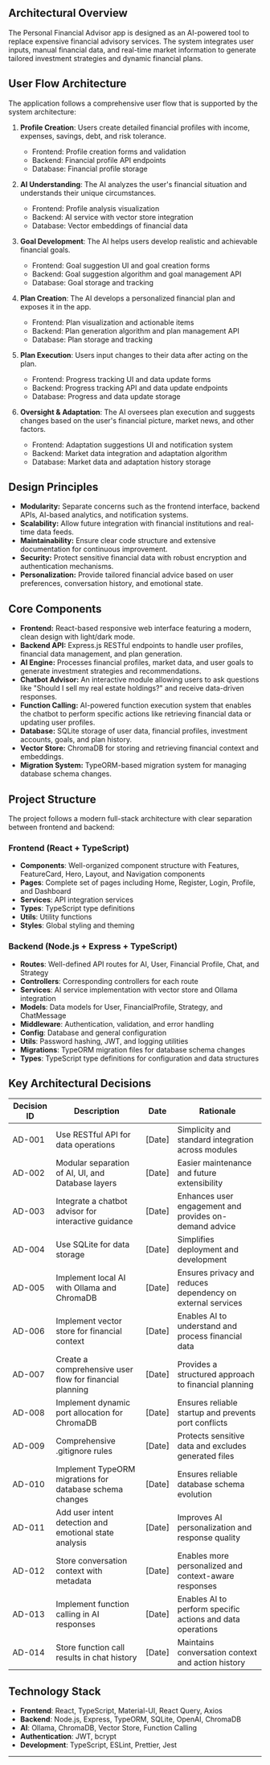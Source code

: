 ## Architectural Overview
The Personal Financial Advisor app is designed as an AI-powered tool to replace expensive financial advisory services. The system integrates user inputs, manual financial data, and real-time market information to generate tailored investment strategies and dynamic financial plans.

## User Flow Architecture
The application follows a comprehensive user flow that is supported by the system architecture:

1. **Profile Creation**: Users create detailed financial profiles with income, expenses, savings, debt, and risk tolerance.
   - Frontend: Profile creation forms and validation
   - Backend: Financial profile API endpoints
   - Database: Financial profile storage

2. **AI Understanding**: The AI analyzes the user's financial situation and understands their unique circumstances.
   - Frontend: Profile analysis visualization
   - Backend: AI service with vector store integration
   - Database: Vector embeddings of financial data

3. **Goal Development**: The AI helps users develop realistic and achievable financial goals.
   - Frontend: Goal suggestion UI and goal creation forms
   - Backend: Goal suggestion algorithm and goal management API
   - Database: Goal storage and tracking

4. **Plan Creation**: The AI develops a personalized financial plan and exposes it in the app.
   - Frontend: Plan visualization and actionable items
   - Backend: Plan generation algorithm and plan management API
   - Database: Plan storage and tracking

5. **Plan Execution**: Users input changes to their data after acting on the plan.
   - Frontend: Progress tracking UI and data update forms
   - Backend: Progress tracking API and data update endpoints
   - Database: Progress and data update storage

6. **Oversight & Adaptation**: The AI oversees plan execution and suggests changes based on the user's financial picture, market news, and other factors.
   - Frontend: Adaptation suggestions UI and notification system
   - Backend: Market data integration and adaptation algorithm
   - Database: Market data and adaptation history storage

## Design Principles
- **Modularity:** Separate concerns such as the frontend interface, backend APIs, AI-based analytics, and notification systems.
- **Scalability:** Allow future integration with financial institutions and real-time data feeds.
- **Maintainability:** Ensure clear code structure and extensive documentation for continuous improvement.
- **Security:** Protect sensitive financial data with robust encryption and authentication mechanisms.
- **Personalization:** Provide tailored financial advice based on user preferences, conversation history, and emotional state.

## Core Components
- **Frontend:** React-based responsive web interface featuring a modern, clean design with light/dark mode.
- **Backend API:** Express.js RESTful endpoints to handle user profiles, financial data management, and plan generation.
- **AI Engine:** Processes financial profiles, market data, and user goals to generate investment strategies and recommendations.
- **Chatbot Advisor:** An interactive module allowing users to ask questions like "Should I sell my real estate holdings?" and receive data-driven responses.
- **Function Calling:** AI-powered function execution system that enables the chatbot to perform specific actions like retrieving financial data or updating user profiles.
- **Database:** SQLite storage of user data, financial profiles, investment accounts, goals, and plan history.
- **Vector Store:** ChromaDB for storing and retrieving financial context and embeddings.
- **Migration System:** TypeORM-based migration system for managing database schema changes.

## Project Structure
The project follows a modern full-stack architecture with clear separation between frontend and backend:

### Frontend (React + TypeScript)
- **Components**: Well-organized component structure with Features, FeatureCard, Hero, Layout, and Navigation components
- **Pages**: Complete set of pages including Home, Register, Login, Profile, and Dashboard
- **Services**: API integration services
- **Types**: TypeScript type definitions
- **Utils**: Utility functions
- **Styles**: Global styling and theming

### Backend (Node.js + Express + TypeScript)
- **Routes**: Well-defined API routes for AI, User, Financial Profile, Chat, and Strategy
- **Controllers**: Corresponding controllers for each route
- **Services**: AI service implementation with vector store and Ollama integration
- **Models**: Data models for User, FinancialProfile, Strategy, and ChatMessage
- **Middleware**: Authentication, validation, and error handling
- **Config**: Database and general configuration
- **Utils**: Password hashing, JWT, and logging utilities
- **Migrations**: TypeORM migration files for database schema changes
- **Types**: TypeScript type definitions for configuration and data structures

## Key Architectural Decisions
| Decision ID | Description                                            | Date    | Rationale                                                  |
|-------------|--------------------------------------------------------|---------|------------------------------------------------------------|
| AD-001      | Use RESTful API for data operations                    | [Date]  | Simplicity and standard integration across modules         |
| AD-002      | Modular separation of AI, UI, and Database layers      | [Date]  | Easier maintenance and future extensibility                |
| AD-003      | Integrate a chatbot advisor for interactive guidance   | [Date]  | Enhances user engagement and provides on-demand advice     |
| AD-004      | Use SQLite for data storage                            | [Date]  | Simplifies deployment and development                      |
| AD-005      | Implement local AI with Ollama and ChromaDB            | [Date]  | Ensures privacy and reduces dependency on external services |
| AD-006      | Implement vector store for financial context           | [Date]  | Enables AI to understand and process financial data        |
| AD-007      | Create a comprehensive user flow for financial planning| [Date]  | Provides a structured approach to financial planning       |
| AD-008      | Implement dynamic port allocation for ChromaDB         | [Date]  | Ensures reliable startup and prevents port conflicts        |
| AD-009      | Comprehensive .gitignore rules                         | [Date]  | Protects sensitive data and excludes generated files       |
| AD-010      | Implement TypeORM migrations for database schema changes| [Date]  | Ensures reliable database schema evolution                 |
| AD-011      | Add user intent detection and emotional state analysis | [Date]  | Improves AI personalization and response quality           |
| AD-012      | Store conversation context with metadata               | [Date]  | Enables more personalized and context-aware responses      |
| AD-013      | Implement function calling in AI responses             | [Date]  | Enables AI to perform specific actions and data operations |
| AD-014      | Store function call results in chat history            | [Date]  | Maintains conversation context and action history          |

## Technology Stack
- **Frontend**: React, TypeScript, Material-UI, React Query, Axios
- **Backend**: Node.js, Express, TypeORM, SQLite, OpenAI, ChromaDB
- **AI**: Ollama, ChromaDB, Vector Store, Function Calling
- **Authentication**: JWT, bcrypt
- **Development**: TypeScript, ESLint, Prettier, Jest

---
